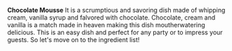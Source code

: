 **Chocolate Mousse**
It is a scrumptious and savoring dish made of whipping cream, vanilla syrup and falvored with chocolate. Chocolate, cream and vanilla is a match made in heaven making this dish moutherwatering delicious.
This is an easy dish and perfect for any party or to impress your guests. So let's move on to the ingredient list!